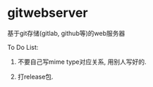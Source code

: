 # gitwebserver

基于git存储(gitlab, github等)的web服务器

To Do List:

1. 不要自己写mime type对应关系, 用别人写好的. 

2. 打release包.